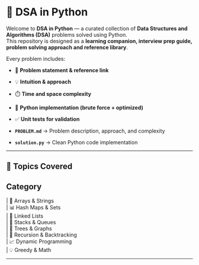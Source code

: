# 🐍 DSA in Python

Welcome to **DSA in Python** — a curated collection of **Data Structures and Algorithms (DSA)** problems solved using Python.  
This repository is designed as a **learning companion, interview prep guide, problem solving approach and reference library**.  

Every problem includes:
- 📘 **Problem statement & reference link**
- 💡 **Intuition & approach**
- ⏱️ **Time and space complexity**
- 🐍 **Python implementation (brute force + optimized)**
- ✅ **Unit tests for validation**


- **`PROBLEM.md`** → Problem description, approach, and complexity  
- **`solution.py`** → Clean Python code implementation

---

## 🚀 Topics Covered

## Category                     


| 🔢 Arrays & Strings          
| 📊 Hash Maps & Sets          
| 🔗 Linked Lists              
| 🥞 Stacks & Queues           
| 🌳 Trees & Graphs            
| 🎯 Recursion & Backtracking  
| 📈 Dynamic Programming       
| 💡 Greedy & Math             

---
